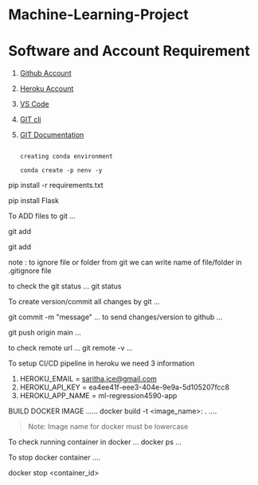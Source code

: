 # Machine-Learning-Project

# Software and Account Requirement
1. [Github Account](https://github.com)
2. [Heroku Account](https://dashboard.heroku.com/login)
3. [VS Code](https://code.visualstudio.com/download)
4. [GIT cli](https://git-scm.com/downloads)
5. [GIT Documentation](https://git-scm.com/docs/gittutorial)


                                                                                                                                                                                                                                                                    creating conda environment
                                                                                                                                                                                                                                                                    conda create -p nenv -y                                                                                                                                                                                                                                                                                                                                                                                        
pip install -r requirements.txt

pip install Flask

To  ADD files to git
...

git add

git add <filename>


note : to ignore file or folder from git we can write name of file/folder in .gitignore file

to check the git status
...
git status

To create version/commit all changes by git
...

git commit -m "message"
...
to send changes/version to github 
...



git push origin main
...

to check remote url
...
git remote -v
...


To setup CI/CD pipeline in heroku we need 3 information

1. HEROKU_EMAIL = saritha.jce@gmail.com
2. HEROKU_API_KEY = ea4ee41f-eee3-404e-9e9a-5d105207fcc8
3. HEROKU_APP_NAME = ml-regression4590-app


BUILD DOCKER IMAGE
......
docker build -t <image_name>:<tagname> .
....

>Note: Image name for docker must be lowercase


To check running container in docker
...
docker ps
...

To stop docker container
....

docker stop <container_id>
